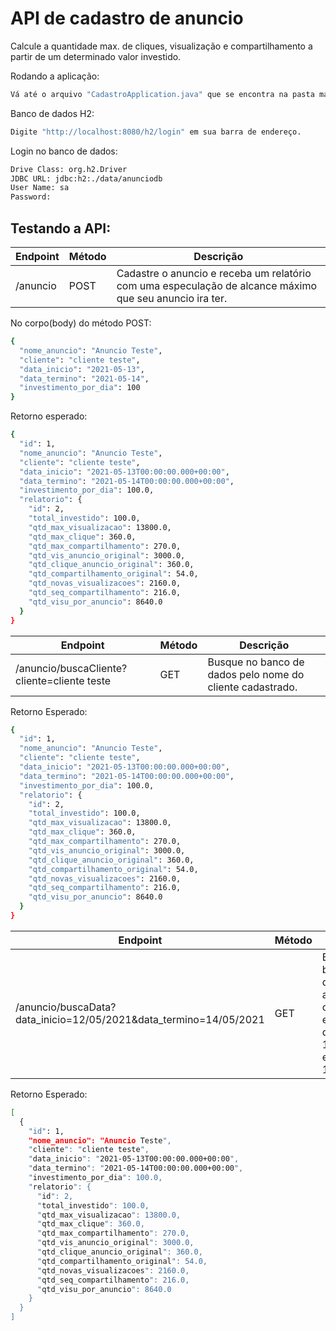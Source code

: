 # API de cadastro de anuncio
Calcule a quantidade max. de cliques, visualização e compartilhamento a partir de um determinado valor investido.


Rodando a aplicação:
```sh
Vá até o arquivo "CadastroApplication.java" que se encontra na pasta main e aperte a tecla F5.
```

Banco de dados H2:
```sh
Digite "http://localhost:8080/h2/login" em sua barra de endereço.
```

Login no banco de dados:
```sh
Drive Class: org.h2.Driver
JDBC URL: jdbc:h2:./data/anunciodb
User Name: sa
Password: 
```

## Testando a API:
| Endpoint | Método | Descrição | 
| -------- | ------ | --------- |
|/anuncio  |  POST  | Cadastre o anuncio e receba um relatório com uma especulação de alcance máximo que seu anuncio ira ter.

No corpo(body) do método POST:
```sh
{
  "nome_anuncio": "Anuncio Teste",
  "cliente": "cliente teste",
  "data_inicio": "2021-05-13",
  "data_termino": "2021-05-14",
  "investimento_por_dia": 100
}
```		
Retorno esperado:
```sh
{
  "id": 1,
  "nome_anuncio": "Anuncio Teste",
  "cliente": "cliente teste",
  "data_inicio": "2021-05-13T00:00:00.000+00:00",
  "data_termino": "2021-05-14T00:00:00.000+00:00",
  "investimento_por_dia": 100.0,
  "relatorio": {
    "id": 2,
    "total_investido": 100.0,
    "qtd_max_visualizacao": 13800.0,
    "qtd_max_clique": 360.0,
    "qtd_max_compartilhamento": 270.0,
    "qtd_vis_anuncio_original": 3000.0,
    "qtd_clique_anuncio_original": 360.0,
    "qtd_compartilhamento_original": 54.0,
    "qtd_novas_visualizacoes": 2160.0,
    "qtd_seq_compartilhamento": 216.0,
    "qtd_visu_por_anuncio": 8640.0
  }
}
```


| Endpoint | Método | Descrição | 
| -------- | ------ | --------- |
| /anuncio/buscaCliente?cliente=cliente teste | GET | Busque no banco de dados pelo nome do cliente cadastrado.

Retorno Esperado:
```sh
{
  "id": 1,
  "nome_anuncio": "Anuncio Teste",
  "cliente": "cliente teste",
  "data_inicio": "2021-05-13T00:00:00.000+00:00",
  "data_termino": "2021-05-14T00:00:00.000+00:00",
  "investimento_por_dia": 100.0,
  "relatorio": {
    "id": 2,
    "total_investido": 100.0,
    "qtd_max_visualizacao": 13800.0,
    "qtd_max_clique": 360.0,
    "qtd_max_compartilhamento": 270.0,
    "qtd_vis_anuncio_original": 3000.0,
    "qtd_clique_anuncio_original": 360.0,
    "qtd_compartilhamento_original": 54.0,
    "qtd_novas_visualizacoes": 2160.0,
    "qtd_seq_compartilhamento": 216.0,
    "qtd_visu_por_anuncio": 8640.0
  }
}
```

| Endpoint | Método | Descrição | 
| -------- | ------ | --------- |
| /anuncio/buscaData?data_inicio=12/05/2021&data_termino=14/05/2021| GET | Busque no banco de dados todos anuncios cadastrados entre as datas 12/05/2021 e 14/05/2021.

Retorno Esperado:
```sh
[
  {
    "id": 1,
    "nome_anuncio": "Anuncio Teste",
    "cliente": "cliente teste",
    "data_inicio": "2021-05-13T00:00:00.000+00:00",
    "data_termino": "2021-05-14T00:00:00.000+00:00",
    "investimento_por_dia": 100.0,
    "relatorio": {
      "id": 2,
      "total_investido": 100.0,
      "qtd_max_visualizacao": 13800.0,
      "qtd_max_clique": 360.0,
      "qtd_max_compartilhamento": 270.0,
      "qtd_vis_anuncio_original": 3000.0,
      "qtd_clique_anuncio_original": 360.0,
      "qtd_compartilhamento_original": 54.0,
      "qtd_novas_visualizacoes": 2160.0,
      "qtd_seq_compartilhamento": 216.0,
      "qtd_visu_por_anuncio": 8640.0
    }
  }
]
```

